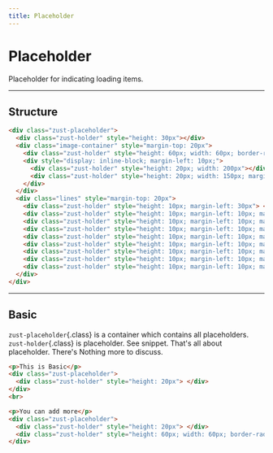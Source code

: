 ```yaml
---
title: Placeholder
---
```


# Placeholder
Placeholder for indicating loading items.

---

## Structure
```html {snippet}
<div class="zust-placeholder">
  <div class="zust-holder" style="height: 30px"></div>
  <div class="image-container" style="margin-top: 20px">
    <div class="zust-holder" style="height: 60px; width: 60px; border-radius: 100px; display: inline-block;"></div>
    <div style="display: inline-block; margin-left: 10px;">
      <div class="zust-holder" style="height: 20px; width: 200px"></div>
      <div class="zust-holder" style="height: 20px; width: 150px; margin-top: 15px"></div>
    </div>
  </div>
  <div class="lines" style="margin-top: 20px">
    <div class="zust-holder" style="height: 10px; margin-left: 30px"> </div>
    <div class="zust-holder" style="height: 10px; margin-left: 10px; margin-top: 10px;"> </div>
    <div class="zust-holder" style="height: 10px; margin-left: 10px; margin-top: 10px;"> </div>
    <div class="zust-holder" style="height: 10px; margin-left: 10px; margin-top: 10px;"> </div>
    <div class="zust-holder" style="height: 10px; margin-left: 10px; margin-top: 10px;"> </div>
    <div class="zust-holder" style="height: 10px; margin-left: 10px; margin-top: 10px;"> </div>
    <div class="zust-holder" style="height: 10px; margin-left: 10px; margin-top: 10px;"> </div>
    <div class="zust-holder" style="height: 10px; margin-left: 10px; margin-top: 10px;"> </div>
    <div class="zust-holder" style="height: 10px; margin-left: 10px; margin-top: 10px;"> </div>
  </div>
</div>
```
---


## Basic
`zust-placeholder`{.class} is a container which contains all placeholders. `zust-holder`{.class} is placeholder. See snippet.  That's all about placeholder. There's Nothing more to discuss.

```html {snippet}
<p>This is Basic</p>
<div class="zust-placeholder">
  <div class="zust-holder" style="height: 20px"> </div>
</div>
<br>

<p>You can add more</p>
<div class="zust-placeholder">
  <div class="zust-holder" style="height: 20px"> </div>
  <div class="zust-holder" style="height: 60px; width: 60px; border-radius: 200px; margin-top: 20px"> </div>
</div>
```
